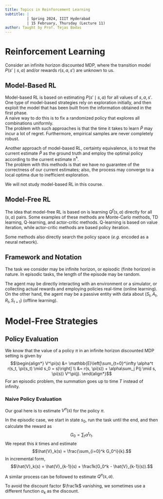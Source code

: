 ```yaml
---
title: Topics in Reinforcement Learning
subtitle: |
          | Spring 2024, IIIT Hyderabad
          | 15 February, Thursday (Lecture 11)
author: Taught by Prof. Tejas Bodas
---
```


# Reinforcement Learning
Consider an infinite horizon discounted MDP, where the transition model $P(s' \mid s, a)$ and/or rewards $r(s, a, s')$ are unknown to us.

## Model-Based RL
Model-based RL is based on estimating $P(s' \mid s, a)$ for all values of $s, a, s'$. One type of model-based strategies rely on exploration initially, and then exploit the model that has been built from the information obtained in the first phase.  
A naive way to do this is to fix a randomized policy that explores all combinations uniformly.  
The problem with such approaches is that the time it takes to learn $\hat{P}$ may incur a lot of regret. Furthermore, empirical samples are never completely robust.

Another approach of model-based RL, certainty equivalence, is to treat the current estimate $\hat{P}$ as the ground truth and employ the optimal policy according to the current estimate $\hat{\pi}^*$.  
The problem with this methods is that we have no guarantee of the correctness of our current estimates; also, the process may converge to a local optima due to inefficient exploration.

We will not study model-based RL in this course.

## Model-Free RL
The idea that model-free RL is based on is learning $Q^f(s, a)$ directly for all $(s, a)$ pairs. Some examples of these methods are Monte-Carlo methods, TD learning, Q-learning, and actor-critic methods. Q-learning is based on value iteration, while actor-critic methods are based policy iteration.

Some methods also directly search the policy space (*e.g.* encoded as a neural network).

## Framework and Notation
The task we consider may be infinite horizon, or episodic (finite horizon) in nature. In episodic tasks, the length of the episode may be random.

The agent may be directly interacting with an environment or a simulator, or collecting actual rewards and employing policies real-time (online learning). On the other hand, the agent may be a passive entity with data about $(S_t, A_t, R_t, S_{t+1})$ (offline learning).

# Model-Free Strategies
## Policy Evaluation
We know that the value of a policy $\pi$ in an infinite horizon discounted MDP setting is given by
$$\begin{align*}
V^\pi(s) &= \mathbb{E}\left[\sum_{t=0}^\infty \alpha^t r(s_t, \pi(s_t) \mid s_0 = s)\right] \\
&= r(s, \pi(s)) + \alpha\sum_j P(j \mid s, \pi(s)) V^\pi(j).
\end{align*}$$
For an episodic problem, the summation goes up to time $T$ instead of infinity.

### Naive Policy Evaluation
Our goal here is to estimate $V^\pi(s)$ for the policy $\pi$.

In the episodic case, we start in state $s_0$, run the task until the end, and then calculate the reward as
$$G_0 = \sum_t \alpha^tr_t.$$
We repeat this $k$ times and estimate
$$\hat{V}_k(s) = \frac{\sum_{i=0}^k G_0^i}{k}.$$
In incremental form,
$$\hat{V}_k(s) = \hat{V}_{k-1}(s) + \frac1k(G_0^k - \hat{V}_{k-1}(s)).$$

A similar process can be followed to estimate $Q^\pi(s, a)$.

To avoid the discount factor $\frac1k$ vanishing, we sometimes use a different function $\alpha_k$ as the discount.